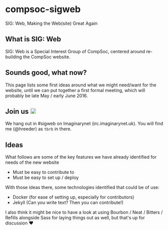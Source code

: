 # compsoc-sigweb
SIG: Web, Making the Web(site) Great Again

## What is SIG: Web
SIG: Web is a Special Interest Group of CompSoc, centered around re-building the CompSoc website.

## Sounds good, what now?
This page lists some first ideas around what we might need/want for the website, until we can put together a first formal meeting, which will probably be late May / early June 2016.

## Join us <a href="https://www.irccloud.com/invite?channel=%23sigweb&amp;hostname=irc.imaginarynet.uk&amp;port=6697&amp;ssl=1" target="_blank"><img src="https://www.irccloud.com/invite-svg?channel=%23sigweb&amp;hostname=irc.imaginarynet.uk&amp;port=6697&amp;ssl=1"  height="18"></a>
We hang out in #sigweb on Imaginarynet (irc.imaginarynet.uk). You will find me (@hreeder) as `tbrb` in there.

## Ideas
What follows are some of the key features we have already identified for needs of the new website
* Must be easy to contribute to
* Must be easy to set up / deploy

With those ideas there, some technologies identified that could be of use:
* Docker (for ease of setting up, especially for contributors)
* Jekyll (Can you write text? Then you can contribute!)

I also think it might be nice to have a look at using Bourbon / Neat / Bitters / Refills alongside Sass for laying things out as well, but that's up for discussion :heart:
